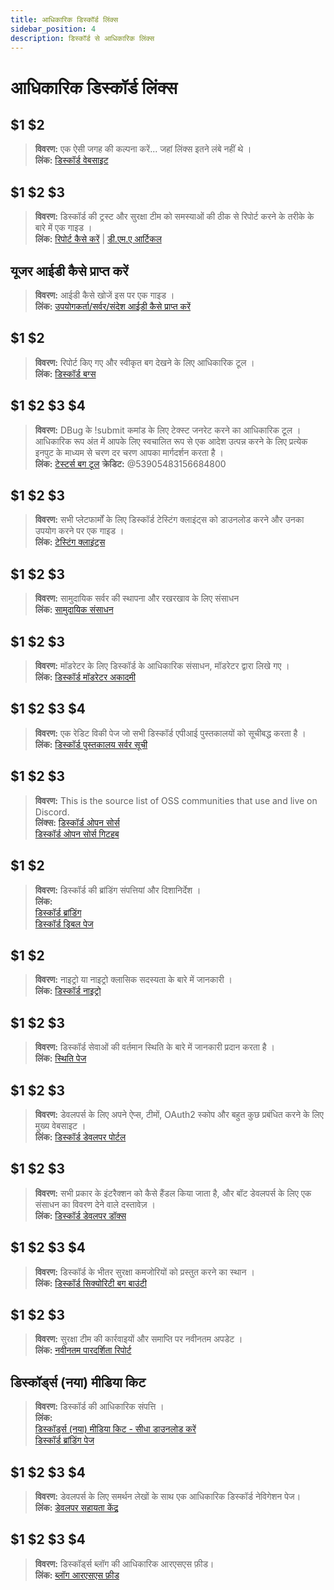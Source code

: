 ```yaml
---
title: आधिकारिक डिस्कॉर्ड लिंक्स
sidebar_position: 4
description: डिस्कॉर्ड से आधिकारिक लिंक्स
---
```


# आधिकारिक डिस्कॉर्ड लिंक्स

## $1 $2

> **विवरण:** एक ऐसी जगह की कल्पना करें... जहां लिंक्स इतने लंबे नहीं थे ।   <br/>
**लिंक:** [डिस्कॉर्ड वेबसाइट](https://dis.gd/)

## $1 $2 $3

> **विवरण:** डिस्कॉर्ड की ट्रस्ट और सुरक्षा टीम को समस्याओं की ठीक से रिपोर्ट करने के तरीके के बारे में एक गाइड ।   <br/>
**लिंक:**  [रिपोर्ट कैसे करें](https://dis.gd/howtoreport) | [डी.एम.ए आर्टिकल](https://discord.com/moderation/360058643194-104:-How-to-Report-Content-to-Discord)

## यूजर आईडी कैसे प्राप्त करें 

> **विवरण:** आईडी कैसे खोजें इस पर एक गाइड ।   <br/>
**लिंक:**  [उपयोगकर्ता/सर्वर/संदेश आईडी कैसे प्राप्त करें](https://dis.gd/findmyid)

## $1 $2

> **विवरण:**  रिपोर्ट किए गए और स्वीकृत बग देखने के लिए आधिकारिक टूल ।   <br/>
**लिंक:** [डिस्कॉर्ड बग्स](https://bugs.discord.com/)

## $1 $2 $3 $4

> **विवरण:** DBug के !submit कमांड के लिए टेक्स्ट जनरेट करने का आधिकारिक टूल । आधिकारिक रूप अंत में आपके लिए स्वचालित रूप से एक आदेश उत्पन्न करने के लिए प्रत्येक इनपुट के माध्यम से चरण दर चरण आपका मार्गदर्शन करता है ।   <br/>
**लिंक:** [टेस्टर्स बग टूल](https://dis.gd/bug-tool)
**क्रेडिट:** @53905483156684800

## $1 $2 $3

> **विवरण:** सभी प्लेटफार्मों के लिए डिस्कॉर्ड टेस्टिंग क्लाइंट्स को डाउनलोड करने और उनका उपयोग करने पर एक गाइड ।   <br/>
**लिंक:** [टेस्टिंग क्लाइंट्स](https://support.discord.com/hc/en-us/articles/360035675191-Discord-Testing-Clients)

## $1 $2 $3

> **विवरण:** सामुदायिक सर्वर की स्थापना और रखरखाव के लिए संसाधन <br/>
**लिंक:** [सामुदायिक संसाधन](https://discord.com/community) <br/>

## $1 $2 $3 

> **विवरण:** मॉडरेटर के लिए डिस्कॉर्ड के आधिकारिक संसाधन, मॉडरेटर द्वारा लिखे गए ।   <br/>
**लिंक:** [डिस्कॉर्ड मॉडरेटर अकादमी](https://dis.gd/moderation)

## $1 $2 $3 $4

> **विवरण:** एक रेडिट विकी पेज जो सभी डिस्कॉर्ड एपीआई पुस्तकालयों को सूचीबद्ध करता है ।   <br/>
**लिंक:** [डिस्कॉर्ड पुस्तकालय सर्वर सूची](https://www.reddit.com/r/discordapp/wiki/developers)

## $1 $2 $3

> **विवरण:** This is the source list of OSS communities that use and live on Discord.   <br/>
**लिंक्स:**
[डिस्कॉर्ड ओपन सोर्स](https://discord.com/open-source)   <br/>
[डिस्कॉर्ड ओपन सोर्स गिटहब](https://github.com/discord/discord-open-source)

## $1 $2  

> **विवरण:** डिस्कॉर्ड की ब्रांडिंग संपत्तियां और दिशानिर्देश ।   <br/>
**लिंक:**  <br/> 
[डिस्कॉर्ड ब्रांडिंग](https://discord.com/branding)  <br/>
[डिस्कॉर्ड ड्रिबल पेज](https://discord.design/)

## $1 $2

> **विवरण:**  नाइट्रो या नाइट्रो क्लासिक सदस्यता के बारे में जानकारी ।   <br/>
**लिंक:** [डिस्कॉर्ड नाइट्रो](https://dis.gd/nitro)

## $1 $2 $3

> **विवरण:** डिस्कॉर्ड सेवाओं की वर्तमान स्थिति के बारे में जानकारी प्रदान करता है ।   <br/>
**लिंक:** [स्थिति पेज](https://dis.gd/status)

## $1 $2 $3

> **विवरण:** डेवलपर्स के लिए अपने ऐप्स, टीमों, OAuth2 स्कोप और बहुत कुछ प्रबंधित करने के लिए मुख्य वेबसाइट ।    <br/>
**लिंक:** [डिस्कॉर्ड डेवलपर पोर्टल](https://discord.com/developers/)

## $1 $2 $3

> **विवरण:** सभी प्रकार के इंटरैक्शन को कैसे हैंडल किया जाता है, और बॉट डेवलपर्स के लिए एक संसाधन का विवरण देने वाले दस्तावेज़ ।   <br/>
**लिंक:** [डिस्कॉर्ड डेवलपर डॉक्स](https://discord.dev/)

## $1 $2 $3 $4

> **विवरण:** डिस्कॉर्ड के भीतर सुरक्षा कमजोरियों को प्रस्तुत करने का स्थान ।   <br/>
**लिंक:** [डिस्कॉर्ड सिक्योरिटी बग बाउंटी](https://discord.com/security)

## $1 $2 $3 

> **विवरण:** सुरक्षा टीम की कार्रवाइयों और समाप्ति पर नवीनतम अपडेट ।   <br/>
**लिंक:** [नवीनतम पारदर्शिता रिपोर्ट](https://discord.com/blog/discord-transparency-report-h1-2021)

## डिस्कॉर्ड्स (नया) मीडिया किट

> **विवरण:** डिस्कॉर्ड की आधिकारिक संपत्ति ।   <br/>
**लिंक:** <br/>
[डिस्कॉर्ड्स (नया) मीडिया किट - सीधा डाउनलोड करें](https://www.dropbox.com/sh/nabhhaq7kt59exr/AAB7U3f2pW-Jmvdul0yy7o-ia?dl=1)  <br/>
[डिस्कॉर्ड ब्रांडिंग पेज](https://discord.com/branding)

## $1 $2 $3 $4

> **विवरण:** डेवलपर्स के लिए समर्थन लेखों के साथ एक आधिकारिक डिस्कॉर्ड नेविगेशन पेज। <br/>
**लिंक:** [डेवलपर सहायता केंद्र](https://support-dev.discord.com)

## $1 $2 $3 $4

> **विवरण:** डिस्कॉर्ड्स ब्लॉग की आधिकारिक आरएसएस फ़ीड। <br/>
**लिंक:** [ब्लॉग आरएसएस फ़ीड](https://discord.com/blog/rss.xml)
